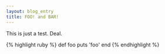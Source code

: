 ```yaml
---
layout: blog_entry
title: FOO! and BAR!
---
```

This is just a test. Deal.

{% highlight ruby %}
def foo
  puts 'foo'
end
{% endhighlight %}
